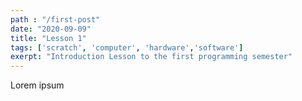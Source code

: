 ```yaml
---
path : "/first-post"
date: "2020-09-09"
title: "Lesson 1"
tags: ['scratch', 'computer', 'hardware','software']
exerpt: "Introduction Lesson to the first programming semester"
---
```


Lorem ipsum